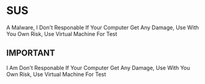# SUS
A Malware, I Don't Responable If Your Computer Get Any Damage, Use With You Own Risk, Use Virtual Machine For Test

## IMPORTANT

I Am Don't Responable If Your Computer Get Any Damage, Use With You Own Risk, Use Virtual Machine For Test
